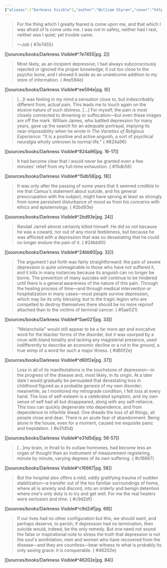 ```yaml
---
{"aliases":["Darkness Visible"],"author":"William Styron","cover":"https://i.imgur.com/m1zGANR.jpg","date-created":"2023-09-17T18:57","date-modified":"2023-09-17T19:26","dg-publish":true,"finished":"2022-02-25T00:00:00","location":"Denver","subtitle":null,"tags":["source/book"],"title":"Darkness Visible","translator":null,"up":"[[sources moc]]","year":1990,"dg-path":"highlights/Darkness Visible.md","permalink":"/highlights/darkness-visible/","dgPassFrontmatter":true}
---
```



> For the thing which
> I greatly feared is come upon me,
> and that which I was afraid of
> Is come unto me.
> I was not in safety, neither
> had I rest, neither was I quiet;
> yet trouble came.
> 
> <cite>—Job</cite>
{ #7e7455}


[[sources/books/Darkness Visible#^7e7455\|pg. 2]]

> Most likely, as an incipient depressive, I had always subconsciously rejected or ignored the proper knowledge; it cut too close to the psychic bone, and I shoved it aside as an unwelcome addition to my store of information.
{ #ee594e}


[[sources/books/Darkness Visible#^ee594e\|pg. 9]]

> [...]I was feeling in my mind a sensation close to, but indescribably different from, actual pain. This leads me to touch again on the elusive nature of such distress. [...] For myself, the pain is most closely connected to drowning or suffocation—but even these images are off the mark. William James, who battled depression for many years, gave up the search for an adequate portrayal, implying its near-impossibility when he wrote in *The Varieties of Religious Experience:* "It is a positive and active anguish, a sort of psychical neuralgia wholly unknown to normal life."
{ #824a96}


[[sources/books/Darkness Visible#^824a96\|pg. 16-17]]

> It had become clear that I would never be granted even a few minutes' relief from my full-time exhaustion.
{ #15db58}


[[sources/books/Darkness Visible#^15db58\|pg. 18]]

> It was only after the passing of some years that it seemed credible to me that Camus's statement about suicide, and his general preoccupation with the subject, might have sprung at least as strongly from some persistent disturbance of mood as from his concerns with ethics and epistemology.
{ #2bd93e}


[[sources/books/Darkness Visible#^2bd93e\|pg. 24]]

> Randall Jarrell almost certainly killed himself. He did so not because he was a coward, nor out of any moral feebleness, but because he was afflicted with a depression that was so devastating that he could no longer endure the pain of it.
{ #24bb60}


[[sources/books/Darkness Visible#^24bb60\|pg. 32]]

> The argument I put forth was fairly straightforward: the pain of severe depression is quite unimaginable to those who have not suffered it, and it kills in many instances because its anguish can no longer be borne. The prevention of many suicides will continue to be hindered until there is a general awareness of the nature of this pain. Through the healing process of time—and through medical intervention or hospitalization in many cases—most people survive depression, which may be its only blessing; but to the tragic legion who are compelled to destroy themselves there should be no more reproof attached than to the victims of terminal cancer.
{ #5ae021}


[[sources/books/Darkness Visible#^5ae021\|pg. 33]]

> "Melancholia" would still appear to be a far more apt and evocative word for the blacker forms of the disorder, but it was usurped by a noun with bland tonality and lacking any magisterial presence, used indifferently to describe an economic decline or a rut in the ground, a true wimp of a word for such a major illness.
{ #d60f2e}


[[sources/books/Darkness Visible#^d60f2e\|pg. 37]]

> Loss in all of its manifestations is the touchstone of depression—in the progress of the disease and, most likely, in its origin. At a later date I would gradually be persuaded that devastating loss in childhood figured as a probable genesis of my own disorder; meanwhile, as I monitored my retrograde condition, I felt loss at every hand. The loss of self-esteem is a celebrated symptom, and my own sense of self had all but disappeared, along with any self-reliance. This loss can quickly degenerate into dependence, and from dependence to infantile dread. One dreads the loss of all things, all people close and dear. There is an acute fear of abandonment. Being alone in the house, even for a moment, caused me exquisite panic and trepidation.
{ #e31d5d}


[[sources/books/Darkness Visible#^e31d5d\|pg. 56-57]]

> [...]my brain, in thrall to its outlaw hormones, had become less an organ of thought than an instrument of measurement registering, minute by minute, varying degrees of its own suffering.
{ #c16667}


[[sources/books/Darkness Visible#^c16667\|pg. 58]]

> But the hospital also offers a mild, oddly gratifying trauma of sudden stabilization—a transfer out of the too familiar surroundings of home, where all is anxiety and discord, into an orderly and benign detention where one's only duty is to try and get well. For me the real healers were seclusion and time.
{ #c9d2df}


[[sources/books/Darkness Visible#^c9d2df\|pg. 69]]

> If our lives had no other configuration but this, we should want, and perhaps deserve, to perish; if depression had no termination, then suicide would, indeed, be the only remedy. But one need not sound the false or inspirational note to stress the truth that depression is not the soul's annihilation; men and women who have recovered from the disease—and they are countless—bear witness to what is probably its only saving grace: it is conquerable.
{ #46202e}


[[sources/books/Darkness Visible#^46202e\|pg. 84]]
